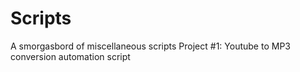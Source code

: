 # Scripts
A smorgasbord of miscellaneous scripts
Project #1: Youtube to MP3 conversion automation script
